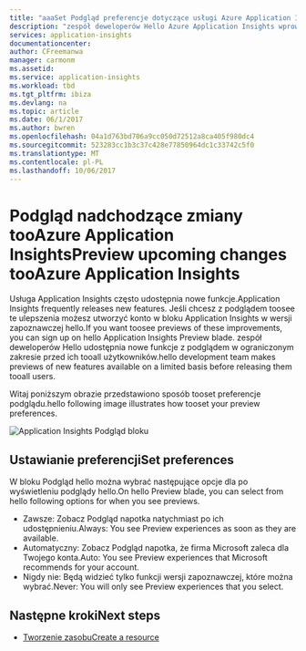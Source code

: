 ```yaml
---
title: "aaaSet Podgląd preferencje dotyczące usługi Azure Application Insights | Dokumentacja firmy Microsoft"
description: "zespół deweloperów Hello Azure Application Insights wprowadza nowe funkcje. Które nowe funkcje, które mają można ustawić toopreview w hello portalu Azure."
services: application-insights
documentationcenter: 
author: CFreemanwa
manager: carmonm
ms.assetid: 
ms.service: application-insights
ms.workload: tbd
ms.tgt_pltfrm: ibiza
ms.devlang: na
ms.topic: article
ms.date: 06/1/2017
ms.author: bwren
ms.openlocfilehash: 04a1d763bd706a9cc050d72512a8ca405f980dc4
ms.sourcegitcommit: 523283cc1b3c37c428e77850964dc1c33742c5f0
ms.translationtype: MT
ms.contentlocale: pl-PL
ms.lasthandoff: 10/06/2017
---
```

# <a name="preview-upcoming-changes-tooazure-application-insights"></a><span data-ttu-id="8ebb7-104">Podgląd nadchodzące zmiany tooAzure Application Insights</span><span class="sxs-lookup"><span data-stu-id="8ebb7-104">Preview upcoming changes tooAzure Application Insights</span></span> 

<span data-ttu-id="8ebb7-105">Usługa Application Insights często udostępnia nowe funkcje.</span><span class="sxs-lookup"><span data-stu-id="8ebb7-105">Application Insights frequently releases new features.</span></span> <span data-ttu-id="8ebb7-106">Jeśli chcesz z podglądem toosee te ulepszenia możesz utworzyć konto w bloku Application Insights w wersji zapoznawczej hello.</span><span class="sxs-lookup"><span data-stu-id="8ebb7-106">If you want toosee previews of these improvements, you can sign up on hello Application Insights Preview blade.</span></span>  <span data-ttu-id="8ebb7-107">zespół deweloperów Hello udostępnia nowe funkcje z podglądem w ograniczonym zakresie przed ich tooall użytkowników.</span><span class="sxs-lookup"><span data-stu-id="8ebb7-107">hello development team makes previews of new features available on a limited basis before releasing them tooall users.</span></span> 

<span data-ttu-id="8ebb7-108">Witaj poniższym obrazie przedstawiono sposób tooset preferencje podglądu.</span><span class="sxs-lookup"><span data-stu-id="8ebb7-108">hello following image illustrates how tooset your preview preferences.</span></span>

![Application Insights Podgląd bloku](./media/app-insights-preview/preview.png)

## <a name="set-preferences"></a><span data-ttu-id="8ebb7-110">Ustawianie preferencji</span><span class="sxs-lookup"><span data-stu-id="8ebb7-110">Set preferences</span></span>

<span data-ttu-id="8ebb7-111">W bloku Podgląd hello można wybrać następujące opcje dla po wyświetleniu podglądy hello.</span><span class="sxs-lookup"><span data-stu-id="8ebb7-111">On hello Preview blade, you can select from hello following options for when you see previews.</span></span>

- <span data-ttu-id="8ebb7-112">Zawsze: Zobacz Podgląd napotka natychmiast po ich udostępnieniu.</span><span class="sxs-lookup"><span data-stu-id="8ebb7-112">Always: You see Preview experiences as soon as they are available.</span></span>
- <span data-ttu-id="8ebb7-113">Automatyczny: Zobacz Podgląd napotka, że firma Microsoft zaleca dla Twojego konta.</span><span class="sxs-lookup"><span data-stu-id="8ebb7-113">Auto: You see Preview experiences that Microsoft recommends for your account.</span></span> 
- <span data-ttu-id="8ebb7-114">Nigdy nie: Będą widzieć tylko funkcji wersji zapoznawczej, które można wybrać.</span><span class="sxs-lookup"><span data-stu-id="8ebb7-114">Never: You will only see Preview experiences that you select.</span></span> 

## <a name="next-steps"></a><span data-ttu-id="8ebb7-115">Następne kroki</span><span class="sxs-lookup"><span data-stu-id="8ebb7-115">Next steps</span></span>

- [<span data-ttu-id="8ebb7-116">Tworzenie zasobu</span><span class="sxs-lookup"><span data-stu-id="8ebb7-116">Create a resource</span></span>](app-insights-create-new-resource.md)
